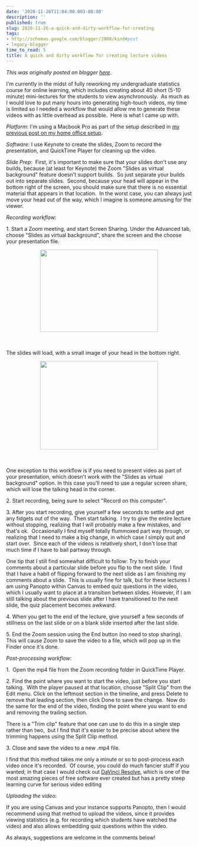 ```yaml
---
date: '2020-11-26T11:04:00.003-08:00'
description: ''
published: true
slug: 2020-11-26-a-quick-and-dirty-workflow-for-creating
tags:
- http://schemas.google.com/blogger/2008/kind#post
- legacy-blogger
time_to_read: 5
title: A quick and dirty workflow for creating lecture videos
---
```


*This was originally posted on blogger [here](http://www.russpoldrack.org/2020/11/a-quick-and-dirty-workflow-for-creating.html)*.

<p>I'm currently in the midst of fully reworking my undergraduate statistics course for online learning, which includes creating about 40 short (5-10 minute) mini-lectures for the students to view asynchronously.&nbsp; As much as I would love to put many hours into generating high-touch videos, my time is limited so I needed a workflow that would allow me to generate these videos with as little overhead as possible.&nbsp; Here is what I came up with.</p><p><i>Platform</i>: I'm using a Macbook Pro as part of the setup described in <a href="http://www.russpoldrack.org/2020/10/home-office-setup.html" target="_blank">my previous post on my home office setup</a>.&nbsp; &nbsp;</p><p><i>Software</i>: I use Keynote to create the slides, Zoom to record the presentation, and QuickTime Player for cleaning up the video.</p><p><i>Slide Prep</i>:&nbsp; First, it's important to make sure that your slides don't use any builds, because (at least for Keynote) the Zoom "Slides as virtual background" feature doesn't support builds.&nbsp; So just separate your builds out into separate slides.&nbsp; Second, because your head will appear in the bottom right of the screen, you should make sure that there is no essential material that appears in that location.&nbsp; In the worst case, you can always just move your head out of the way, which I imagine is someone amusing for the viewer.</p><p><i>Recording workflow:</i></p><p>1. Start a Zoom meeting, and start Screen Sharing. Under the Advanced tab, choose "Slides as virtual background", share the screen and the choose your presentation file.&nbsp;&nbsp;</p><p></p><div class="separator" style="clear: both; text-align: center;"><a href="https://lh3.googleusercontent.com/-gH2BPZ18YSE/X7_0uxULFRI/AAAAAAAANhA/lX4aU67A2WAEw9VHP5jsesEXYWN3PdLtgCLcBGAsYHQ/image.png" style="margin-left: 1em; margin-right: 1em;"><img alt="" height="223" src="https://lh3.googleusercontent.com/-gH2BPZ18YSE/X7_0uxULFRI/AAAAAAAANhA/lX4aU67A2WAEw9VHP5jsesEXYWN3PdLtgCLcBGAsYHQ/image.png" width="320" /></a></div><br /><br /><p></p><p>The slides will load, with a small image of your head in the bottom right.&nbsp;&nbsp;</p><p></p><div class="separator" style="clear: both; text-align: center;"><a href="https://lh3.googleusercontent.com/-wj9qDMbq8CQ/X7_1PiGqq6I/AAAAAAAANhI/Pg_QoR4lzIQUiZnc3IhmQnvU0vZHgU5dgCLcBGAsYHQ/image.png" style="margin-left: 1em; margin-right: 1em;"><img alt="" height="240" src="https://lh3.googleusercontent.com/-wj9qDMbq8CQ/X7_1PiGqq6I/AAAAAAAANhI/Pg_QoR4lzIQUiZnc3IhmQnvU0vZHgU5dgCLcBGAsYHQ/image.png" width="320" /></a></div><br /><br /><p></p><p>One exception to this workflow is if you need to present video as part of your presentation, which doesn't work with the "Slides as virtual background" option. In this case you'll need to use a regular screen share, which will lose the talking head in the corner.</p><p>2. Start recording, being sure to select "Record on this computer".</p><p>3. After you start recording, give yourself a few seconds to settle and get any fidgets out of the way.&nbsp; Then start talking.&nbsp; I try to give the entire lecture without stopping, realizing that I will probably make a few mistakes, and that's ok.&nbsp; Occasionally I find myself totally flummoxed part way through, or realizing that I need to make a big change, in which case I simply quit and start over.&nbsp; Since each of the videos is relatively short, I don't lose that much time if I have to bail partway through.</p><p>One tip that I still find somewhat difficult to follow: Try to finish your comments about a particular slide before you flip to the next slide.&nbsp; I find that I have a habit of flipping forward to the next slide as I am finishing my comments about a slide.&nbsp; This is usually fine for talk, but for these lectures I am using Panopto within Canvas to embed quiz questions in the video, which I usually want to place at a transition between slides. However, if I am still talking about the previous slide after I have transitioned to the next slide, the quiz placement becomes awkward.</p><p>4. When you get to the end of the lecture, give yourself a few seconds of stillness on the last slide or on a blank slide inserted after the last slide.</p><p>5. End the Zoom session using the End button (no need to stop sharing).&nbsp; This will cause Zoom to save the video to a file, which will pop up in the Finder once it's done.&nbsp;</p><p><i>Post-processing workflow</i>:</p><p>1.&nbsp; Open the mp4 file from the Zoom recording folder in QuickTime Player.&nbsp;</p><p>2. Find the point where you want to start the video, just before you start talking.&nbsp; With the player paused at that location, choose "Split Clip" from the Edit menu. Click on the leftmost section in the timeline, and press Delete to remove that leading section, then click Done to save the change.&nbsp; Now do the same for the end of the video, finding the point where you want to end and removing the trailing section.</p><p>There is a "Trim clip" feature that one can use to do this in a single step rather than two,&nbsp; but I find that it's easier to be precise about where the trimming happens using the Split Clip method.</p><p>3. Close and save the video to a new .mp4 file.</p><p>I find that this method takes me only a minute or so to post-process each video once it's recorded.&nbsp; Of course, you could do much fancier stuff if you wanted; in that case I would check out <a href="https://www.blackmagicdesign.com/products/davinciresolve/" target="_blank">DaVinci Resolve</a>, which is one of the most amazing pieces of free software ever created but has a pretty steep learning curve for serious video editing</p><p><i>Uploading the video</i>:</p><p>If you are using Canvas and your instance supports Panopto, then I would recommend using that method to upload the videos, since it provides viewing statistics (e.g. for recording which students have watched the video) and also allows embedding quiz questions within the video.&nbsp;&nbsp;</p><p>As always, suggestions are welcome in the comments below!</p>